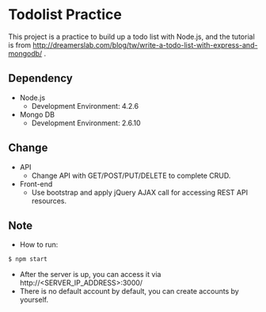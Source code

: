# Todolist Practice

This project is a practice to build up a todo list with Node.js, and the tutorial is from http://dreamerslab.com/blog/tw/write-a-todo-list-with-express-and-mongodb/ .


## Dependency

* Node.js
  * Development Environment: 4.2.6
* Mongo DB
  * Development Environment: 2.6.10

## Change

* API
  * Change API with GET/POST/PUT/DELETE to complete CRUD.
* Front-end
  * Use bootstrap and apply jQuery AJAX call for accessing REST API resources.


## Note

* How to run:

```bash
$ npm start
```

* After the server is up, you can access it via http://<SERVER_IP_ADDRESS>:3000/
* There is no default account by default, you can create accounts by yourself.

